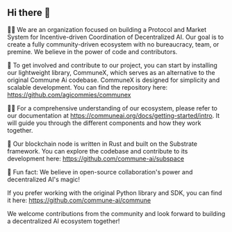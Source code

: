 ## Hi there 👋

🙋‍♀️ We are an organization focused on building a Protocol and Market System for Incentive-driven Coordination of Decentralized AI. Our goal is to create a fully community-driven ecosystem with no bureaucracy, team, or premine. We believe in the power of code and contributors.

🌈 To get involved and contribute to our project, you can start by installing our lightweight library, CommuneX, which serves as an alternative to the original Commune Ai codebase. CommuneX is designed for simplicity and scalable development. You can find the repository here: https://github.com/agicommies/communex

👩‍💻 For a comprehensive understanding of our ecosystem, please refer to our documentation at https://communeai.org/docs/getting-started/intro. It will guide you through the different components and how they work together.

🧙 Our blockchain node is written in Rust and built on the Substrate framework. You can explore the codebase and contribute to its development here: https://github.com/commune-ai/subspace

🍿 Fun fact: We believe in open-source collaboration's power and decentralized AI's magic!

If you prefer working with the original Python library and SDK, you can find it here: https://github.com/commune-ai/commune

We welcome contributions from the community and look forward to building a decentralized AI ecosystem together!
